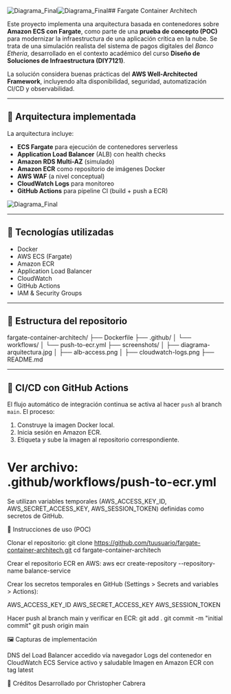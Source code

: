 ![Diagrama_Final](https://github.com/user-attachments/assets/4d7c6877-5faa-4882-b87a-6d6620314955)![Diagrama_Final](https://github.com/user-attachments/assets/4d7c6877-5faa-4882-b87a-6d6620314955)## Fargate Container Architech

Este proyecto implementa una arquitectura basada en contenedores sobre **Amazon ECS con Fargate**, como parte de una **prueba de concepto (POC)** para modernizar la infraestructura de una aplicación crítica en la nube. Se trata de una simulación realista del sistema de pagos digitales del *Banco Etheria*, desarrollado en el contexto académico del curso **Diseño de Soluciones de Infraestructura (DIY7121)**.

La solución considera buenas prácticas del **AWS Well-Architected Framework**, incluyendo alta disponibilidad, seguridad, automatización CI/CD y observabilidad.

---

## 🧱 Arquitectura implementada

La arquitectura incluye:

- **ECS Fargate** para ejecución de contenedores serverless
- **Application Load Balancer** (ALB) con health checks
- **Amazon RDS Multi-AZ** (simulado)
- **Amazon ECR** como repositorio de imágenes Docker
- **AWS WAF** (a nivel conceptual)
- **CloudWatch Logs** para monitoreo
- **GitHub Actions** para pipeline CI (build + push a ECR)

![Diagrama_Final](https://github.com/user-attachments/assets/368e7b4a-2438-41a5-be4f-8cf83ca4f29c)


---

## 🚀 Tecnologías utilizadas

- Docker
- AWS ECS (Fargate)
- Amazon ECR
- Application Load Balancer
- CloudWatch
- GitHub Actions
- IAM & Security Groups

---

## 📁 Estructura del repositorio

fargate-container-architech/
├── Dockerfile
├── .github/
│ └── workflows/
│ └── push-to-ecr.yml
├── screenshots/
│ ├── diagrama-arquitectura.jpg
│ ├── alb-access.png
│ ├── cloudwatch-logs.png
├── README.md

---

## 🔄 CI/CD con GitHub Actions

El flujo automático de integración continua se activa al hacer `push` al branch `main`. El proceso:

1. Construye la imagen Docker local.
2. Inicia sesión en Amazon ECR.
3. Etiqueta y sube la imagen al repositorio correspondiente.

# Ver archivo: .github/workflows/push-to-ecr.yml
Se utilizan variables temporales (AWS_ACCESS_KEY_ID, AWS_SECRET_ACCESS_KEY, AWS_SESSION_TOKEN) definidas como secretos de GitHub.

🧪 Instrucciones de uso (POC)

Clonar el repositorio:
git clone https://github.com/tuusuario/fargate-container-architech.git
cd fargate-container-architech

Crear el repositorio ECR en AWS:
aws ecr create-repository --repository-name balance-service

Crear los secretos temporales en GitHub (Settings > Secrets and variables > Actions):

AWS_ACCESS_KEY_ID
AWS_SECRET_ACCESS_KEY
AWS_SESSION_TOKEN

Hacer push al branch main y verificar en ECR:
git add .
git commit -m "initial commit"
git push origin main

🖼️ Capturas de implementación

 DNS del Load Balancer accedido vía navegador
 Logs del contenedor en CloudWatch
 ECS Service activo y saludable
 Imagen en Amazon ECR con tag latest

📘 Créditos
Desarrollado por Christopher Cabrera
